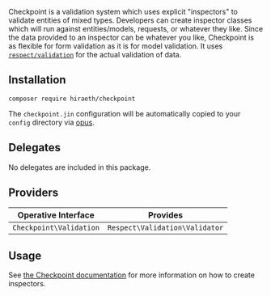 Checkpoint is a validation system which uses explicit "inspectors" to validate entities of mixed types.  Developers can create inspector classes which will run against entities/models, requests, or whatever they like.  Since the data provided to an inspector can be whatever you like, Checkpoint is as flexible for form validation as it is for model validation.  It uses [`respect/validation`](https://github.com/Respect/Validation) for the actual validation of data.

## Installation

```
composer require hiraeth/checkpoint
```

The `checkpoint.jin` configuration will be automatically copied to your `config` directory via [opus](https://github.com/imarc/opus).

## Delegates

No delegates are included in this package.

## Providers

| Operative Interface      | Provides
|--------------------------|-----------------------------------------------------------------------------
| `Checkpoint\Validation`  | `Respect\Validation\Validator`

## Usage

See [the Checkpoint documentation](https://github.com/imarc/checkpoint) for more information on how to create inspectors.
